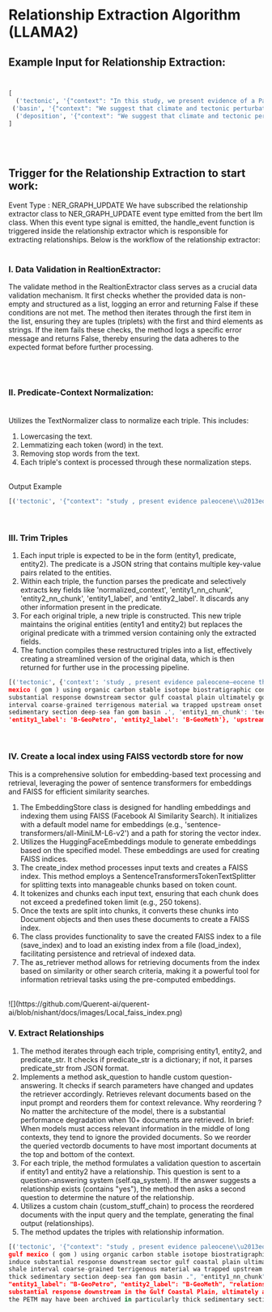 # Relationship Extraction Algorithm (LLAMA2)<br />

## Example Input for Relationship Extraction:<br /><br />

```python
[
  ('tectonic', '{"context": "In this study, we present evidence of a Paleocene\\u2013Eocene Thermal Maximum (PETM) record within a 543-m-thick (1780 ft) deep-marine section in the Gulf of Mexico (GoM) using organic carbon stable isotopes and biostratigraphic constraints. We suggest that climate and tectonic perturbations in the upstream North American catchments can induce a substantial response in the downstream sectors of the Gulf Coastal Plain and ultimately in the GoM. This relationship is illustrated in the deep-water basin by (1) a high accom- modation and deposition of a shale interval when coarse-grained terrigenous material was trapped upstream at the onset of the PETM, and (2) a considerable increase in sedi- ment supply during the PETM, which is archived as a particularly thick sedimentary section in the deep-sea fans of the GoM basin.", "entity1_score": 1.0, "entity2_score": 1.0, "entity1_label": "B-GeoPetro", "entity2_label": "B-GeoMeth", "entity1_nn_chunk": "tectonic perturbations", "entity2_nn_chunk": "the upstream North American catchments", "file_path": "dummy_1_file.txt", "entity1_attnscore": 0.25, "entity2_attnscore": 0.11, "pair_attnscore": 0.15, "entity1_embedding": [3.9851672649383545, 5.444354057312012, 12.452054023742676, 0.40023085474967957, 5.477858543395996, -3.328960418701172, 7.499555587768555, -0.6432888507843018, 0.176153764128685, 4.574844837188721], "entity2_embedding": [3.910417318344116, 4.3172736167907715, 10.927567481994629, -0.4440983533859253, 5.645864009857178, -3.3608360290527344, 6.031068325042725, -0.13075894117355347, 1.19158935546875, 4.028927803039551], "sentence_embedding": [10.228797912597656, 0.9078602194786072, 3.8210675716400146, 2.9826271533966064, -1.7877899408340454, 9.019113540649414, 7.322807788848877, 0.4493107795715332, 5.830756187438965, 5.221020698547363]}', 'upstream'),
 ('basin', '{"context": "We suggest that climate and tectonic perturbations in the upstream North American catchments can induce a substantial response in the downstream sectors of the Gulf Coastal Plain and ultimately in the GoM. This relationship is illustrated in the deep-water basin by (1) a high accom- modation and deposition of a shale interval when coarse-grained terrigenous material was trapped upstream at the onset of the PETM, and (2) a considerable increase in sedi- ment supply during the PETM, which is archived as a particularly thick sedimentary section in the deep-sea fans of the GoM basin.", "entity1_score": 1.0, "entity2_score": 1.0, "entity1_label": "B-GeoPetro", "entity2_label": "B-GeoMeth", "entity1_nn_chunk": "the GoM basin", "entity2_nn_chunk": "upstream", "file_path": "dummy_1_file.txt", "entity1_attnscore": 0.26, "entity2_attnscore": 0.09, "pair_attnscore": 0.13, "entity1_embedding": [3.031496524810791, 5.5543012619018555, 12.802851676940918, -0.40406331419944763, 5.433542251586914, -4.073908805847168, 7.429781436920166, -0.35669469833374023, 1.03021240234375, 5.3818559646606445], "entity2_embedding": [3.7557637691497803, 4.355807781219482, 10.816529273986816, -0.5670130848884583, 5.616918087005615, -3.3334271907806396, 5.912326335906982, -0.06841135025024414, 1.1116150617599487, 4.205568790435791], "sentence_embedding": [9.40550708770752, 1.8712570667266846, 4.63387393951416, 3.8367974758148193, -1.094395637512207, 8.434747695922852, 6.475388050079346, 1.6503015756607056, 5.695371150970459, 5.418364524841309]}', 'upstream'), 
  ('deposition', '{"context": "We suggest that climate and tectonic perturbations in the upstream North American catchments can induce a substantial response in the downstream sectors of the Gulf Coastal Plain and ultimately in the GoM. This relationship is illustrated in the deep-water basin by (1) a high accom- modation and deposition of a shale interval when coarse-grained terrigenous material was trapped upstream at the onset of the PETM, and (2) a considerable increase in sedi- ment supply during the PETM, which is archived as a particularly thick sedimentary section in the deep-sea fans of the GoM basin.", "entity1_score": 1.0, "entity2_score": 1.0, "entity1_label": "B-GeoPetro", "entity2_label": "B-GeoMeth", "entity1_nn_chunk": "deposition", "entity2_nn_chunk": "upstream", "file_path": "dummy_1_file.txt", "entity1_attnscore": 0.26, "entity2_attnscore": 0.09, "pair_attnscore": 0.13, "entity1_embedding": [3.6060078144073486, 6.190525531768799, 12.511820793151855, 0.2952989339828491, 5.2114458084106445, -3.542228937149048, 7.520601272583008, -0.6833171844482422, 0.31914183497428894, 4.374380588531494], "entity2_embedding": [3.9278876781463623, 4.369570255279541, 10.83134651184082, -0.3810097873210907, 5.6381611824035645, -3.3257150650024414, 6.1031060218811035, -0.1740904599428177, 0.879339873790741, 3.5072436332702637], "sentence_embedding": [9.471346855163574, 1.8663707971572876, 4.568644046783447, 3.7678043842315674, -0.9877296090126038, 8.311663627624512, 6.345090389251709, 1.6819571256637573, 5.708926677703857, 5.485371112823486]}', 'upstream')
]
``` 
<br><br />

## Trigger for the Relationship Extraction to start work:

Event Type : NER_GRAPH_UPDATE
We have subscribed the relationship extractor class to NER_GRAPH_UPDATE event type emitted from the bert llm class.  When this event type signal is emitted, the handle_event function is triggered inside the relationship extractor which is responsible for extracting relationships. Below is the workflow of the relationship extractor:
<br /><br />

### I. Data Validation in RealtionExtractor:<br />

The validate method in the RealtionExtractor class serves as a crucial data validation mechanism. It first checks whether the provided data is non-empty 
and structured as a list, logging an error and returning False if these conditions are not met. The method then iterates through the first item in the list,
ensuring they are tuples (triplets) with the first and third elements as strings. If the item fails these checks, the method logs a specific error 
message and returns False, thereby ensuring the data adheres to the expected format before further processing.

<br /><br />

### II. Predicate-Context Normalization:<br /><br />

Utilizes the TextNormalizer class to normalize each triple. This includes:
1. Lowercasing the text.<br />
2. Lemmatizing each token (word) in the text.<br />
3. Removing stop words from the text.<br />
4. Each triple's context is processed through these normalization steps.<br />

<br />
Output Example
<br />

```python
[('tectonic', '{"context": "study , present evidence paleocene\\u2013eocene thermal maximum ( petm ) record within 543-m-thick ( 1780 ft ) deep-marine section gulf mexico ( gom ) using organic carbon stable isotope biostratigraphic constraint . suggest climate tectonic perturbation upstream north american catchment induce substantial response downstream sector gulf coastal plain ultimately gom . relationship illustrated deep-water basin ( 1 ) high accom- modation deposition shale interval coarse-grained terrigenous material wa trapped upstream onset petm , ( 2 ) considerable increase sedi- ment supply petm , archived particularly thick sedimentary section deep-sea fan gom basin .", "entity1_score": 1.0, "entity2_score": 1.0, "entity1_label": "B-GeoPetro", "entity2_label": "B-GeoMeth", "entity1_nn_chunk": "tectonic perturbations", "entity2_nn_chunk": "the upstream North American catchments", "file_path": "dummy_1_file.txt", "entity1_attnscore": 0.25, "entity2_attnscore": 0.11, "pair_attnscore": 0.15, "entity1_embedding": [4.785828113555908, 4.2147417068481445, 4.608402729034424, 7.86382532119751, -3.119875907897949, 6.4056620597839355, 4.736032962799072, 0.40054139494895935, -1.7422124147415161, 9.150322914123535], "entity2_embedding": [4.749422073364258, 3.777057647705078, 6.303576946258545, 8.151358604431152, -2.55820369720459, 5.3259968757629395, 6.484385967254639, 0.4279687702655792, -0.9084129333496094, 7.9470624923706055], "sentence_embedding": [-0.4015790522098541, 3.746861696243286, 6.176400661468506, 5.342568397521973, -0.9461199641227722, -6.17316198348999, -4.8703389167785645, 13.388699531555176, 8.222224235534668, 14.191060066223145]}', 'upstream')]
```

<br />

### III. Trim Triples<br />
1. Each input triple is expected to be in the form (entity1, predicate, entity2). The predicate is a JSON string that contains multiple key-value pairs related to the entities.<br />
2. Within each triple, the function parses the predicate and selectively extracts key fields like 'normalized_context', 'entity1_nn_chunk', 'entity2_nn_chunk', 'entity1_label', and 'entity2_label'. It discards any other information present in the predicate.<br />
3. For each original triple, a new triple is constructed. This new triple maintains the original entities (entity1 and entity2) but replaces the original predicate with a trimmed version containing only the extracted fields.<br />
4. The function compiles these restructured triples into a list, effectively creating a streamlined version of the original data, which is then returned for further use in the processing pipeline.<br />

```python
[('tectonic', {'context': 'study , present evidence paleocene–eocene thermal maximum ( petm ) record within 543-m-thick ( 1780 ft ) deep-marine section gulf 
mexico ( gom ) using organic carbon stable isotope biostratigraphic constraint . suggest climate tectonic perturbation upstream north american catchment induce 
substantial response downstream sector gulf coastal plain ultimately gom . relationship illustrated deep-water basin ( 1 ) high accom- modation deposition shale 
interval coarse-grained terrigenous material wa trapped upstream onset petm , ( 2 ) considerable increase sedi- ment supply petm , archived particularly thick 
sedimentary section deep-sea fan gom basin .', 'entity1_nn_chunk': 'tectonic perturbations', 'entity2_nn_chunk': 'the upstream North American catchments', 
'entity1_label': 'B-GeoPetro', 'entity2_label': 'B-GeoMeth'}, 'upstream')]
```

<br />

### IV. Create a local index using FAISS vectordb store for now<br />

This is a comprehensive solution for embedding-based text processing and retrieval, leveraging the power of sentence transformers for embeddings and FAISS for efficient similarity searches.

1. The EmbeddingStore class is designed for handling embeddings and indexing them using FAISS (Facebook AI Similarity Search). It initializes with a default model name for embeddings (e.g., 'sentence-transformers/all-MiniLM-L6-v2') and a path for storing the vector index.<br />
2. Utilizes the HuggingFaceEmbeddings module to generate embeddings based on the specified model. These embeddings are used for creating FAISS indices.<br />
3. The create_index method processes input texts and creates a FAISS index. This method employs a SentenceTransformersTokenTextSplitter for splitting texts into manageable chunks based on token count.<br />
4. It tokenizes and chunks each input text, ensuring that each chunk does not exceed a predefined token limit (e.g., 250 tokens).<br />
5. Once the texts are split into chunks, it converts these chunks into Document objects and then uses these documents to create a FAISS index.<br />
6. The class provides functionality to save the created FAISS index to a file (save_index) and to load an existing index from a file (load_index), facilitating persistence and retrieval of indexed data.<br />
7. The as_retriever method allows for retrieving documents from the index based on similarity or other search criteria, making it a powerful tool for information retrieval tasks using the pre-computed embeddings.<br />
<br />
![](https://github.com/Querent-ai/querent-ai/blob/nishant/docs/images/Local_faiss_index.png)


### V. Extract Relationships<br />


1. The method iterates through each triple, comprising entity1, entity2, and predicate_str. It checks if predicate_str is a dictionary; if not, it parses predicate_str from JSON format.<br />
2. Implements a method ask_question to handle custom question-answering. It checks if search parameters have changed and updates the retriever accordingly.
Retrieves relevant documents based on the input prompt and reorders them for context relevance.
Why reordering ? No matter the architecture of the model, there is a substantial performance degradation when 10+ documents are retrieved. In brief: When models must access relevant information in the middle of long contexts, they tend to ignore the provided documents. So we reorder the queried vectordb documents to have most important documents at the top and bottom of the context.  
3. For each triple, the method formulates a validation question to ascertain if entity1 and entity2 have a relationship. This question is sent to a question-answering system (self.qa_system). If the answer suggests a relationship exists (contains "yes"), the method then asks a second question to determine the nature of the relationship.
4. Utilizes a custom chain (custom_stuff_chain) to process the reordered documents with the input query and the template, generating the final output (relationships).
5. The method updates the triples with relationship information.


```python
[('tectonic', '{"context": "study , present evidence paleocene\\u2013eocene thermal maximum ( petm ) record within 543-m-thick ( 1780 ft ) deep-marine section 
gulf mexico ( gom ) using organic carbon stable isotope biostratigraphic constraint . suggest climate tectonic perturbation upstream north american catchment 
induce substantial response downstream sector gulf coastal plain ultimately gom . relationship illustrated deep-water basin ( 1 ) high accom- modation deposition 
shale interval coarse-grained terrigenous material wa trapped upstream onset petm , ( 2 ) considerable increase sedi- ment supply petm , archived particularly 
thick sedimentary section deep-sea fan gom basin .", "entity1_nn_chunk": "tectonic perturbations", "entity2_nn_chunk": "the upstream North American catchments", 
"entity1_label": "B-GeoPetro", "entity2_label": "B-GeoMeth", "relationship": "1. Tectonic perturbation upstream North American catchment may have induced a 
substantial response downstream in the Gulf Coastal Plain, ultimately affecting the GOM deep-water basin.\\n            2. The increase in sediment supply during 
the PETM may have been archived in particularly thick sedimentary sections of the deep-sea fan in the GOM basin."}', 'upstream'),]
```